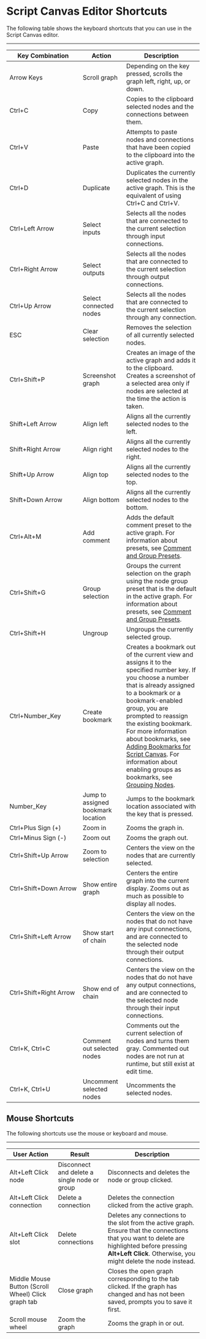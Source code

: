 # Script Canvas Editor Shortcuts<a name="script-canvas-shortcuts"></a>

The following table shows the keyboard shortcuts that you can use in the Script Canvas editor\.


****  

| Key Combination | Action | Description | 
| --- | --- | --- | 
| Arrow Keys | Scroll graph | Depending on the key pressed, scrolls the graph left, right, up, or down\. | 
| Ctrl\+C | Copy | Copies to the clipboard selected nodes and the connections between them\. | 
| Ctrl\+V | Paste | Attempts to paste nodes and connections that have been copied to the clipboard into the active graph\. | 
| Ctrl\+D | Duplicate | Duplicates the currently selected nodes in the active graph\. This is the equivalent of using Ctrl\+C and Ctrl\+V\. | 
| Ctrl\+Left Arrow | Select inputs | Selects all the nodes that are connected to the current selection through input connections\. | 
| Ctrl\+Right Arrow | Select outputs | Selects all the nodes that are connected to the current selection through output connections\. | 
| Ctrl\+Up Arrow | Select connected nodes | Selects all the nodes that are connected to the current selection through any connection\. | 
| ESC | Clear selection | Removes the selection of all currently selected nodes\. | 
| Ctrl\+Shift\+P | Screenshot graph | Creates an image of the active graph and adds it to the clipboard\. Creates a screenshot of a selected area only if nodes are selected at the time the action is taken\. | 
| Shift\+Left Arrow | Align left | Aligns all the currently selected nodes to the left\. | 
| Shift\+Right Arrow | Align right | Aligns all the currently selected nodes to the right\. | 
| Shift\+Up Arrow | Align top | Aligns all the currently selected nodes to the top\. | 
| Shift\+Down Arrow | Align bottom | Aligns all the currently selected nodes to the bottom\. | 
| Ctrl\+Alt\+M | Add comment | Adds the default comment preset to the active graph\. For information about presets, see [Comment and Group Presets](script-canvas-comment-and-group-presets.md)\. | 
| Ctrl\+Shift\+G | Group selection | Groups the current selection on the graph using the node group preset that is the default in the active graph\. For information about presets, see [Comment and Group Presets](script-canvas-comment-and-group-presets.md)\. | 
| Ctrl\+Shift\+H | Ungroup | Ungroups the currently selected group\. | 
| Ctrl\+Number\_Key | Create bookmark | Creates a bookmark out of the current view and assigns it to the specified number key\. If you choose a number that is already assigned to a bookmark or a bookmark\-enabled group, you are prompted to reassign the existing bookmark\. For more information about bookmarks, see [Adding Bookmarks for Script Canvas](script-canvas-bookmarks.md)\. For information about enabling groups as bookmarks, see [Grouping Nodes](script-canvas-node-groups.md)\. | 
| Number\_Key | Jump to assigned bookmark location | Jumps to the bookmark location associated with the key that is pressed\. | 
| Ctrl\+Plus Sign \(\+\) | Zoom in | Zooms the graph in\. | 
| Ctrl\+Minus Sign \(\-\) | Zoom out | Zooms the graph out\. | 
| Ctrl\+Shift\+Up Arrow | Zoom to selection | Centers the view on the nodes that are currently selected\. | 
| Ctrl\+Shift\+Down Arrow | Show entire graph | Centers the entire graph into the current display\. Zooms out as much as possible to display all nodes\. | 
| Ctrl\+Shift\+Left Arrow | Show start of chain | Centers the view on the nodes that do not have any input connections, and are connected to the selected node through their output connections\. | 
| Ctrl\+Shift\+Right Arrow | Show end of chain | Centers the view on the nodes that do not have any output connections, and are connected to the selected node through their input connections\. | 
| Ctrl\+K, Ctrl\+C | Comment out selected nodes | Comments out the current selection of nodes and turns them gray\. Commented out nodes are not run at runtime, but still exist at edit time\. | 
| Ctrl\+K, Ctrl\+U | Uncomment selected nodes | Uncomments the selected nodes\. | 

## Mouse Shortcuts<a name="script-canvas-shortcuts-mouse-shortcuts"></a>

The following shortcuts use the mouse or keyboard and mouse\.


****  

| **User Action** | **Result** | **Description** | 
| --- | --- | --- | 
| Alt\+Left Click node | Disconnect and delete a single node or group | Disconnects and deletes the node or group clicked\. | 
| Alt\+Left Click connection | Delete a connection | Deletes the connection clicked from the active graph\. | 
| Alt\+Left Click slot | Delete connections |  Deletes any connections to the slot from the active graph\.  Ensure that the connections that you want to delete are highlighted before pressing **Alt\+Left Click**\. Otherwise, you might delete the node instead\.   | 
| Middle Mouse Button \(Scroll Wheel\) Click graph tab | Close graph | Closes the open graph corresponding to the tab clicked\. If the graph has changed and has not been saved, prompts you to save it first\. | 
| Scroll mouse wheel | Zoom the graph | Zooms the graph in or out\. | 